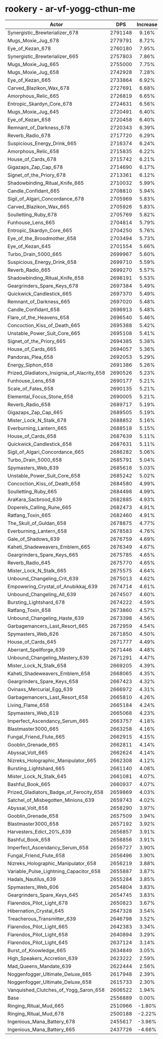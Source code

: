 # rookery - ar-vf-yogg-cthun-me
| Actor | DPS | Increase |
|---|:---:|:---:|
|Synergistic_Brewterializer_678|2791148|9.16%|
|Mugs_Moxie_Jug_678|2779791|8.72%|
|Eye_of_Kezan_678|2760180|7.95%|
|Synergistic_Brewterializer_665|2757803|7.86%|
|Mugs_Moxie_Jug_665|2755000|7.75%|
|Mugs_Moxie_Jug_658|2742928|7.28%|
|Eye_of_Kezan_665|2733864|6.92%|
|Carved_Blazikon_Wax_678|2727691|6.68%|
|Amorphous_Relic_665|2726819|6.65%|
|Entropic_Skardyn_Core_678|2724631|6.56%|
|Mugs_Moxie_Jug_645|2720491|6.40%|
|Eye_of_Kezan_658|2720458|6.40%|
|Remnant_of_Darkness_678|2720343|6.39%|
|Reverb_Radio_678|2717720|6.29%|
|Suspicious_Energy_Drink_665|2716374|6.24%|
|Amorphous_Relic_658|2715835|6.22%|
|House_of_Cards_678|2715742|6.21%|
|Gigazaps_Zap_Cap_678|2714690|6.17%|
|Signet_of_the_Priory_678|2713361|6.12%|
|Shadowbinding_Ritual_Knife_665|2710032|5.99%|
|Candle_Confidant_665|2708810|5.94%|
|Sigil_of_Algari_Concordance_678|2705969|5.83%|
|Carved_Blazikon_Wax_665|2705926|5.83%|
|Soulletting_Ruby_678|2705769|5.82%|
|Funhouse_Lens_665|2704814|5.79%|
|Entropic_Skardyn_Core_665|2704250|5.76%|
|Eye_of_the_Broodmother_658|2703494|5.73%|
|Eye_of_Kezan_645|2701554|5.66%|
|Turbo_Drain_5000_665|2699967|5.60%|
|Suspicious_Energy_Drink_658|2699710|5.59%|
|Reverb_Radio_665|2699270|5.57%|
|Shadowbinding_Ritual_Knife_658|2698191|5.53%|
|Geargrinders_Spare_Keys_678|2697384|5.49%|
|Quickwick_Candlestick_665|2697370|5.49%|
|Remnant_of_Darkness_665|2697020|5.48%|
|Candle_Confidant_658|2696913|5.48%|
|Flare_of_the_Heavens_658|2696540|5.46%|
|Concoction_Kiss_of_Death_665|2695388|5.42%|
|Unstable_Power_Suit_Core_665|2695108|5.41%|
|Signet_of_the_Priory_665|2694385|5.38%|
|House_of_Cards_665|2694057|5.36%|
|Pandoras_Plea_658|2692053|5.29%|
|Energy_Siphon_658|2691386|5.26%|
|Prized_Gladiators_Insignia_of_Alacrity_658|2690526|5.23%|
|Funhouse_Lens_658|2690177|5.21%|
|Scale_of_Fates_658|2690135|5.21%|
|Elemental_Focus_Stone_658|2690005|5.21%|
|Reverb_Radio_658|2689717|5.19%|
|Gigazaps_Zap_Cap_665|2689505|5.19%|
|Mister_Lock_N_Stalk_678|2688852|5.16%|
|Everburning_Lantern_665|2688518|5.15%|
|House_of_Cards_658|2687639|5.11%|
|Quickwick_Candlestick_658|2687631|5.11%|
|Sigil_of_Algari_Concordance_665|2686282|5.06%|
|Turbo_Drain_5000_658|2685791|5.04%|
|Spymasters_Web_639|2685616|5.03%|
|Unstable_Power_Suit_Core_658|2685242|5.02%|
|Concoction_Kiss_of_Death_658|2684580|4.99%|
|Soulletting_Ruby_665|2684498|4.99%|
|AraKara_Sacbrood_639|2682885|4.93%|
|Doperels_Calling_Rune_665|2682473|4.91%|
|Ratfang_Toxin_665|2682460|4.91%|
|The_Skull_of_Guldan_658|2678875|4.77%|
|Everburning_Lantern_658|2678583|4.76%|
|Gale_of_Shadows_639|2676759|4.69%|
|Kaheti_Shadeweavers_Emblem_665|2676349|4.67%|
|Geargrinders_Spare_Keys_665|2675785|4.65%|
|Reverb_Radio_645|2675770|4.65%|
|Mister_Lock_N_Stalk_665|2675575|4.64%|
|Unbound_Changeling_Crit_639|2675013|4.62%|
|Empowering_Crystal_of_Anubikkaj_639|2674714|4.61%|
|Unbound_Changeling_All_639|2674507|4.60%|
|Bursting_Lightshard_678|2674222|4.59%|
|Ratfang_Toxin_658|2673860|4.57%|
|Unbound_Changeling_Haste_639|2673398|4.56%|
|Garbagemancers_Last_Resort_665|2672959|4.54%|
|Spymasters_Web_626|2671850|4.50%|
|House_of_Cards_645|2671777|4.49%|
|Aberrant_Spellforge_639|2671446|4.48%|
|Unbound_Changeling_Mastery_639|2671291|4.47%|
|Mister_Lock_N_Stalk_658|2669205|4.39%|
|Kaheti_Shadeweavers_Emblem_658|2668065|4.35%|
|Geargrinders_Spare_Keys_658|2667423|4.32%|
|Ovinaxs_Mercurial_Egg_639|2666972|4.31%|
|Garbagemancers_Last_Resort_658|2665810|4.26%|
|Living_Flame_658|2665184|4.24%|
|Spymasters_Web_619|2665068|4.23%|
|Imperfect_Ascendancy_Serum_665|2663757|4.18%|
|Blastmaster3000_665|2663258|4.16%|
|Fungal_Friend_Flute_665|2662915|4.15%|
|Gooblin_Grenade_665|2662811|4.14%|
|Abyssal_Volt_665|2662624|4.14%|
|Nizreks_Holographic_Manipulator_665|2662308|4.12%|
|Bursting_Lightshard_665|2661140|4.08%|
|Mister_Lock_N_Stalk_645|2661081|4.07%|
|Bashful_Book_665|2660937|4.07%|
|Prized_Gladiators_Badge_of_Ferocity_658|2659869|4.03%|
|Satchel_of_Misbegotten_Minions_639|2659743|4.02%|
|Abyssal_Volt_658|2658290|3.97%|
|Gooblin_Grenade_658|2657509|3.94%|
|Blastmaster3000_658|2657192|3.92%|
|Harvesters_Edict_20%_639|2656857|3.91%|
|Bashful_Book_658|2656856|3.91%|
|Imperfect_Ascendancy_Serum_658|2656727|3.90%|
|Fungal_Friend_Flute_658|2656496|3.90%|
|Nizreks_Holographic_Manipulator_658|2656219|3.88%|
|Variable_Pulse_Lightning_Capacitor_658|2655887|3.87%|
|Hadals_Nautilus_639|2655284|3.85%|
|Spymasters_Web_606|2654804|3.83%|
|Geargrinders_Spare_Keys_645|2654745|3.83%|
|Flarendos_Pilot_Light_678|2650823|3.67%|
|Hibernation_Crystal_645|2647328|3.54%|
|Treacherous_Transmitter_639|2646798|3.52%|
|Flarendos_Pilot_Light_665|2642383|3.34%|
|Flarendos_Pilot_Light_658|2640894|3.29%|
|Flarendos_Pilot_Light_645|2637124|3.14%|
|Burst_of_Knowledge_665|2634849|3.05%|
|High_Speakers_Accretion_639|2623222|2.59%|
|Mad_Queens_Mandate_639|2622444|2.56%|
|Noggenfogger_Ultimate_Deluxe_665|2617948|2.39%|
|Noggenfogger_Ultimate_Deluxe_658|2615733|2.30%|
|Vanquished_Clutches_of_Yogg_Saron_658|2606522|1.94%|
|Base|2556889|0.00%|
|Ringing_Ritual_Mud_665|2510966|-1.80%|
|Ringing_Ritual_Mud_678|2500188|-2.22%|
|Ingenious_Mana_Battery_678|2455617|-3.96%|
|Ingenious_Mana_Battery_665|2437726|-4.66%|
